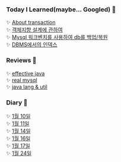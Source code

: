 ### Today I Learned(maybe... Googled) :rocket: 
 
:sparkles: [About transaction](./docs/db/transaction.md)  
:sparkles: [객체지향 설계에 관하여](./docs/object/객체지향설계.md)  
:sparkles: [Mysql 워크벤치를 사용하여 db를 백업/복원](./docs/db/backUp.md)  
:sparkles: [DBMS에서의 인덱스](./docs/db/SQL인덱스.md)  

  
### Reviews :rocket: 
:sparkles: [effective java](./docs/review/effectiveJava.md)  
:sparkles: [real mysql](./docs/review/real_mysql.md)    
:sparkles: [java lang & util](./docs/lang/package.md)   
  
### Diary :rocket: 
:sparkles: [1월 10일](./docs/diary/20210110.md)  
:sparkles: [1월 11일](./docs/diary/20210111.md)    
:sparkles: [1월 14일](./docs/diary/20210114.md)   
:sparkles: [1월 16일](./docs/diary/20210116.md)   
:sparkles: [1월 17일](./docs/diary/20210117.md)   
:sparkles: [1월 24일](./docs/diary/20210124.md)   
